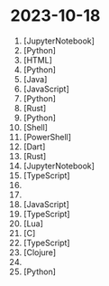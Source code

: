 # 2023-10-18

1. [](https://github.comundefined "Playing Pokemon Red with Reinforcement Learning") [JupyterNotebook]
2. [](https://github.comundefined "🚀🧠💬 Supercharged Custom Instructions for ChatGPT (non-coding) and ChatGPT Advanced Data Analysis (coding).") [Python]
3. [](https://github.comundefined "Omnivore is a complete, open source read-it-later solution for people who like reading.") [HTML]
4. [](https://github.comundefined "4D Gaussian Splatting for Real-Time Dynamic Scene Rendering") [Python]
5. [](https://github.comundefined "🔥LeetCode solutions in any programming language | 多种编程语言实现 LeetCode、《剑指 Offer（第 2 版）》、《程序员面试金典（第 6 版）》题解") [Java]
6. [](https://github.comundefined "An Open Source YouTube app for privacy") [JavaScript]
7. [](https://github.comundefined "🌟 The Multi-Agent Framework: Given one line Requirement, return PRD, Design, Tasks, Repo") [Python]
8. [](https://github.comundefined "A blazing fast inference solution for text embeddings models") [Rust]
9. [](https://github.comundefined "Teaching LLMs memory management for unbounded context 📚🦙") [Python]
10. [](https://github.comundefined "A black hole for Internet advertisements") [Shell]
11. [](https://github.comundefined "game of active directory") [PowerShell]
12. [](https://github.comundefined "A Music Player App made with Flutter") [Dart]
13. [](https://github.comundefined "Monitor your system resources and processes") [Rust]
14. [](https://github.comundefined "Enable Next-Gen Large Language Model Applications. Join our Discord: https://discord.gg/pAbnFJrkgZ") [JupyterNotebook]
15. [](https://github.comundefined "Open Source Surveys & Experience Management Solution") [TypeScript]
16. [](https://github.comundefined "") 
17. [](https://github.comundefined "Learn Python from DevOps Engineer point of you.") 
18. [](https://github.comundefined "Removes The Ad blocker are not allowed on Youtube") [JavaScript]
19. [](https://github.comundefined "Scheduling infrastructure for absolutely everyone.") [TypeScript]
20. [](https://github.comundefined "Neovim config for the lazy") [Lua]
21. [](https://github.comundefined "Embedded graphics library to create beautiful UIs for any MCU, MPU and display type. It's boosted by a professional yet affordable drag and drop UI editor, called SquareLine Studio.") [C]
22. [](https://github.comundefined "The best way to start a full-stack, typesafe Next.js app") [TypeScript]
23. [](https://github.comundefined "Penpot - The Open-Source design & prototyping platform") [Clojure]
24. [](https://github.comundefined "") 
25. [](https://github.comundefined "All Algorithms implemented in Python") [Python]
